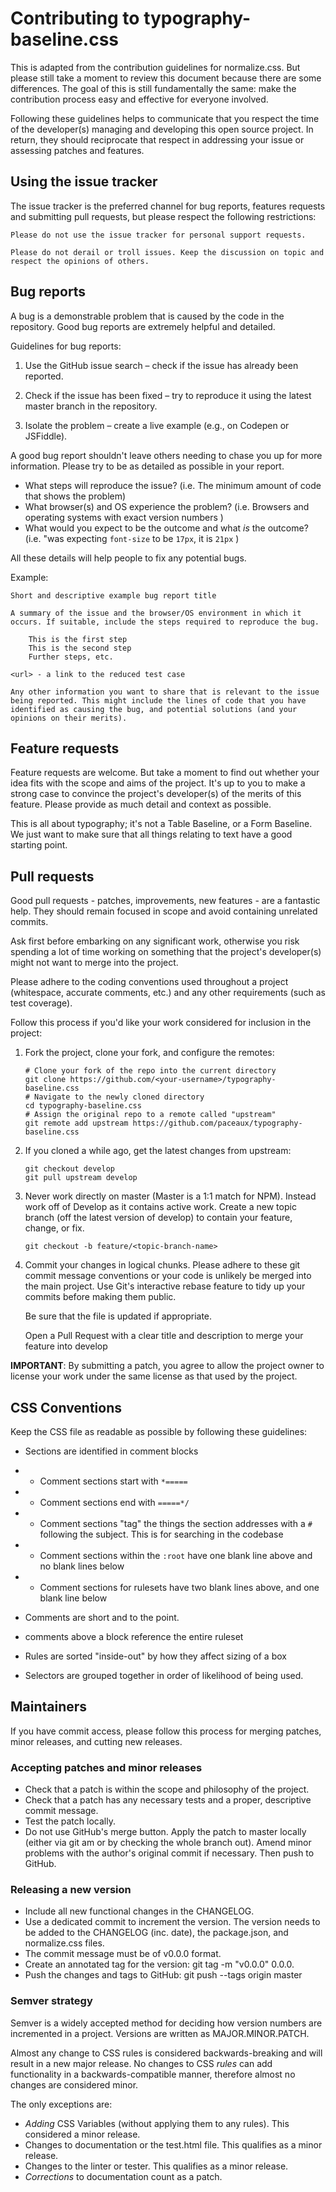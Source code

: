 # Contributing to typography-baseline.css

This is adapted from the contribution guidelines for normalize.css. But please still take a moment to review this document because there are some differences. The goal of this is still fundamentally the same: make the contribution process easy and effective for everyone involved.

Following these guidelines helps to communicate that you respect the time of the developer(s) managing and developing this open source project. In return, they should reciprocate that respect in addressing your issue or assessing patches and features.

## Using the issue tracker

The issue tracker is the preferred channel for bug reports, features requests and submitting pull requests, but please respect the following restrictions:

    Please do not use the issue tracker for personal support requests.

    Please do not derail or troll issues. Keep the discussion on topic and respect the opinions of others.

## Bug reports

A bug is a demonstrable problem that is caused by the code in the repository. Good bug reports are extremely helpful and detailed. 

Guidelines for bug reports:

1. Use the GitHub issue search – check if the issue has already been reported.

2. Check if the issue has been fixed – try to reproduce it using the latest master branch in the repository.

3. Isolate the problem – create a live example (e.g., on Codepen or JSFiddle). 

A good bug report shouldn't leave others needing to chase you up for more information. Please try to be as detailed as possible in your report. 

* What steps will reproduce the issue? (i.e. The minimum amount of code that shows the problem)
* What browser(s) and OS experience the problem? (i.e. Browsers and operating systems with exact version numbers )
* What would you expect to be the outcome and what _is_ the outcome? (i.e. "was expecting `font-size` to be `17px`, it is `21px` )

All these details will help people to fix any potential bugs.

Example:

    Short and descriptive example bug report title

    A summary of the issue and the browser/OS environment in which it occurs. If suitable, include the steps required to reproduce the bug.

        This is the first step
        This is the second step
        Further steps, etc.

    <url> - a link to the reduced test case

    Any other information you want to share that is relevant to the issue being reported. This might include the lines of code that you have identified as causing the bug, and potential solutions (and your opinions on their merits).

## Feature requests

Feature requests are welcome. But take a moment to find out whether your idea fits with the scope and aims of the project. It's up to you to make a strong case to convince the project's developer(s) of the merits of this feature. Please provide as much detail and context as possible.

This is all about typography; it's not a Table Baseline, or a Form Baseline. We just want to make sure that all things relating to text have a good starting point. 

## Pull requests

Good pull requests - patches, improvements, new features - are a fantastic help. They should remain focused in scope and avoid containing unrelated commits.

Ask first before embarking on any significant work, otherwise you risk spending a lot of time working on something that the project's developer(s) might not want to merge into the project.

Please adhere to the coding conventions used throughout a project (whitespace, accurate comments, etc.) and any other requirements (such as test coverage).

Follow this process if you'd like your work considered for inclusion in the project:

1. Fork the project, clone your fork, and configure the remotes:

    ```
    # Clone your fork of the repo into the current directory
    git clone https://github.com/<your-username>/typography-baseline.css
    # Navigate to the newly cloned directory
    cd typography-baseline.css
    # Assign the original repo to a remote called "upstream"
    git remote add upstream https://github.com/paceaux/typography-baseline.css
    ```

2. If you cloned a while ago, get the latest changes from upstream:

    ```
    git checkout develop
    git pull upstream develop
    ```

3. Never work directly on master (Master is a 1:1 match for NPM). Instead work off of Develop as it contains active work.   Create a new topic branch (off the latest version of develop) to contain your feature, change, or fix. 

    ```
    git checkout -b feature/<topic-branch-name>
    ```


4. Commit your changes in logical chunks. Please adhere to these git commit message conventions or your code is unlikely be merged into the main project. Use Git's interactive rebase feature to tidy up your commits before making them public.

    Be sure that the file is updated if appropriate. 

    Open a Pull Request with a clear title and description to merge your feature into develop

**IMPORTANT**: By submitting a patch, you agree to allow the project owner to license your work under the same license as that used by the project.

## CSS Conventions

Keep the CSS file as readable as possible by following these guidelines:

* Sections are identified in comment blocks
* * Comment sections start with `*=====`
* * Comment sections end with `=====*/`
* * Comment sections "tag" the things the section addresses with a `#` following the subject. This is for searching in the codebase
* * Comment sections within the `:root` have one blank line above and no blank lines below
* * Comment sections for rulesets have two blank lines above, and one blank line below

* Comments are short and to the point.
* comments above a block reference the entire ruleset
* Rules are sorted "inside-out" by how they affect sizing of a box
* Selectors are grouped together in order of likelihood of being used. 


## Maintainers

If you have commit access, please follow this process for merging patches, minor releases, and cutting new releases.

### Accepting patches and minor releases

* Check that a patch is within the scope and philosophy of the project.
* Check that a patch has any necessary tests and a proper, descriptive commit message.
* Test the patch locally.
* Do not use GitHub's merge button. Apply the patch to master locally (either via git am or by checking the whole branch out). Amend minor problems with the author's original commit if necessary. Then push to GitHub.

### Releasing a new version

* Include all new functional changes in the CHANGELOG.
* Use a dedicated commit to increment the version. The version needs to be added to the CHANGELOG (inc. date), the package.json, and normalize.css files.
* The commit message must be of v0.0.0 format.
* Create an annotated tag for the version: git tag -m "v0.0.0" 0.0.0.
* Push the changes and tags to GitHub: git push --tags origin master

### Semver strategy

Semver is a widely accepted method for deciding how version numbers are incremented in a project. Versions are written as MAJOR.MINOR.PATCH.

Almost any change to CSS rules is considered backwards-breaking and will result in a new major release. No changes to CSS _rules_ can add functionality in a backwards-compatible manner, therefore almost no changes are considered minor.

The only exceptions are:

- _Adding_ CSS Variables (without applying them to any rules). This considered a minor release.
- Changes to documentation or the test.html file. This qualifies as a minor release.
- Changes to the linter or tester. This qualifies as a minor release.
- _Corrections_ to documentation count as a patch.
